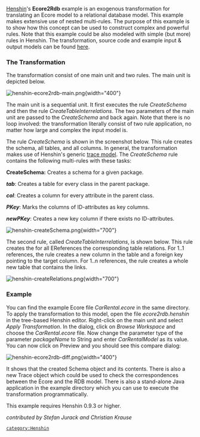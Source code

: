 
[Henshin](Home "wikilink")\'s **Ecore2Rdb** example is an exogenous
transformation for translating an Ecore model to a relational database
model. This example makes extensive use of nested multi-rules. The
purpose of this example is to show how this concept can be used to
construct complex and powerful rules. Note that this example could be
also modeled with simple (but more) rules in Henshin. The
transformation, source code and example input & output models can be
found
[here](http://git.eclipse.org/c/henshin/org.eclipse.emft.henshin.git/tree/plugins/org.eclipse.emf.henshin.examples/src/org/eclipse/emf/henshin/examples/ecore2rdb).

### The Transformation

The transformation consist of one main unit and two rules. The main unit
is depicted below.

![](henshin-ecore2rdb-main.png "henshin-ecore2rdb-main.png"){width="400"}

The main unit is a sequential unit. It first executes the rule
*CreateSchema* and then the rule *CreateTableInterrelations*. The two
parameters of the main unit are passed to the *CreateSchema* and back
again. Note that there is no loop involved: the transformation literally
consist of two rule application, no matter how large and complex the
input model is.

The rule *CreateSchema* is shown in the screenshot below. This rule
creates the schema, all tables, and all columns. In general, the
transformation makes use of Henshin\'s generic [trace
model](Trace_Model "wikilink"). The *CreateSchema* rule contains
the following multi-rules with these tasks:

**CreateSchema:** Creates a schema for a given package.

***tab***: Creates a table for every class in the parent package.

***col***: Creates a column for every attribute in the parent class.

***PKey***: Marks the columns of ID-attributes as key columns.

***newPKey***: Creates a new key column if there exists no
ID-attributes.

![](henshin-createSchema.png "henshin-createSchema.png"){width="700"}

The second rule, called *CreateTableInterrelations*, is shown below.
This rule creates the for all EReferences the corresponding table
relations. For 1..1 references, the rule creates a new column in the
table and a foreign key pointing to the target column. For 1..n
references, the rule creates a whole new table that contains the links.

![](henshin-createRelations.png "henshin-createRelations.png"){width="700"}

### Example

You can find the example Ecore file *CarRental.ecore* in the same
directory. To apply the transformation to this model, open the file
*ecore2rdb.henshin* in the tree-based Henshin editor. Right-click on the
main unit and select *Apply Transformation*. In the dialog, click on
*Browse Workspace* and choose the *CarRental.ecore* file. Now change the
parameter type of the parameter *packageName* to String and enter
*CarRentalModel* as its value. You can now click on Preview and you
should see this compare dialog:

![](henshin-ecore2rdb-diff.png "henshin-ecore2rdb-diff.png"){width="400"}

It shows that the created Schema object and its contents. There is also
a new Trace object which could be used to check the correspondences
between the Ecore and the RDB model. There is also a stand-alone Java
application in the example directory which you can use to execute the
transformation programmatically.

This example requires Henshin 0.9.3 or higher.

*contributed by Stefan Jurack and Christian Krause*

[`category:Henshin`](category:Home "wikilink")
